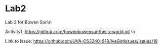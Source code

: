 # Lab2
Lab 2 for Bowen Sun\n


Activity1: https://github.com/bowenbowensun/hello-world.git  \n

Link to Issue: https://github.com/UVA-CS3240-S18/IveGotIssues/issues/19
